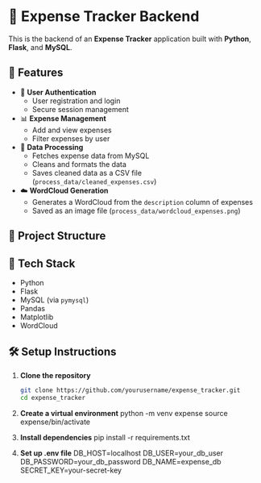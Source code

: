 # 💼 Expense Tracker Backend

This is the backend of an **Expense Tracker** application built with **Python**, **Flask**, and **MySQL**.

## 🚀 Features

- 🔐 **User Authentication**
  - User registration and login
  - Secure session management
- 📊 **Expense Management**
  - Add and view expenses
  - Filter expenses by user
- 🧹 **Data Processing**
  - Fetches expense data from MySQL
  - Cleans and formats the data
  - Saves cleaned data as a CSV file (`process_data/cleaned_expenses.csv`)
- ☁️ **WordCloud Generation**
  - Generates a WordCloud from the `description` column of expenses
  - Saved as an image file (`process_data/wordcloud_expenses.png`)

## 📁 Project Structure


## 🔧 Tech Stack

- Python
- Flask
- MySQL (via `pymysql`)
- Pandas
- Matplotlib
- WordCloud

## 🛠️ Setup Instructions

1. **Clone the repository**
   ```bash
   git clone https://github.com/yourusername/expense_tracker.git
   cd expense_tracker
   
2. **Create a virtual environment**
    python -m venv expense
    source expense/bin/activate
   
4. **Install dependencies**
     pip install -r requirements.txt

5. **Set up .env file**
     DB_HOST=localhost
     DB_USER=your_db_user
     DB_PASSWORD=your_db_password
     DB_NAME=expense_db
     SECRET_KEY=your-secret-key



